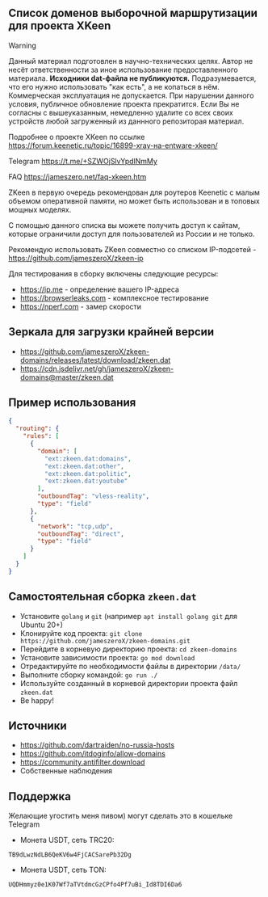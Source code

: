 ## Список доменов выборочной маршрутизации для проекта XKeen
> [!WARNING]
> Данный материал подготовлен в научно-технических целях.
> Автор не несёт ответственности за иное использование предоставленного материала.
> **Исходники dat-файла не публикуются.** Подразумевается, что его нужно использовать "как есть", а не копаться в нём.
> Коммерческая эксплуатация не допускается. При нарушении данного условия, публичное обновление проекта прекратится.
> Если Вы не согласны с вышеуказанным, немедленно удалите со всех своих устройств любой загруженный из даннного репозиторая материал.

Подробнее о проекте XKeen по ссылке <https://forum.keenetic.ru/topic/16899-xray-на-entware-xkeen/>

Telegram <https://t.me/+SZWOjSlvYpdlNmMy>

FAQ <https://jameszero.net/faq-xkeen.htm>

ZKeen в первую очередь рекомендован для роутеров Keenetic с малым объемом оперативной памяти, но может быть использован и в топовых мощных моделях.

С помощью данного списка вы можете получить доступ к сайтам, которые ограничили доступ для пользователей из России и не только.

Рекомендую использовать ZKeen совместно со списком IP-подсетей - <https://github.com/jameszeroX/zkeen-ip>

Для тестирования в сборку включены следующие ресурсы:
- <https://ip.me> - определение вашего IP-адреса
- <https://browserleaks.com> - комплексное тестирование
- <https://nperf.com> - замер скорости

## Зеркала для загрузки крайней версии

- <https://github.com/jameszeroX/zkeen-domains/releases/latest/download/zkeen.dat>
- <https://cdn.jsdelivr.net/gh/jameszeroX/zkeen-domains@master/zkeen.dat>

## Пример использования

```json
{
  "routing": {
    "rules": [
      {
        "domain": [
          "ext:zkeen.dat:domains",
          "ext:zkeen.dat:other",
          "ext:zkeen.dat:politic",
          "ext:zkeen.dat:youtube"
        ],
        "outboundTag": "vless-reality",
        "type": "field"
      },
      {
        "network": "tcp,udp",
        "outboundTag": "direct",
        "type": "field"
      }
    ]
  }
}
```

## Самостоятельная сборка `zkeen.dat`

- Установите `golang` и `git` (например `apt install golang git` для Ubuntu 20+)
- Клонируйте код проекта: `git clone https://github.com/jameszeroX/zkeen-domains.git`
- Перейдите в корневую директорию проекта: `cd zkeen-domains`
- Установите зависимости проекта: `go mod download`
- Отредактируйте по необходимости файлы в директории `/data/`
- Выполните сборку командой: `go run ./`
- Используйте созданный в корневой директории проекта файл `zkeen.dat`
- Be happy!

## Источники
- https://github.com/dartraiden/no-russia-hosts
- https://github.com/itdoginfo/allow-domains
- https://community.antifilter.download
- Собственные наблюдения

## Поддержка
Желающие угостить меня пивом) могут сделать это в кошельке Telegram
- Монета USDT, сеть TRC20:
```
TB9dLwzNdLB6QeKV6w4FjCACSarePb32Dg
```
- Монета USDT, сеть TON:
```
UQDHmmyz0e1K07Wf7aTVtdmcGzCPfo4Pf7uBi_Id8TDI6Da6
```

